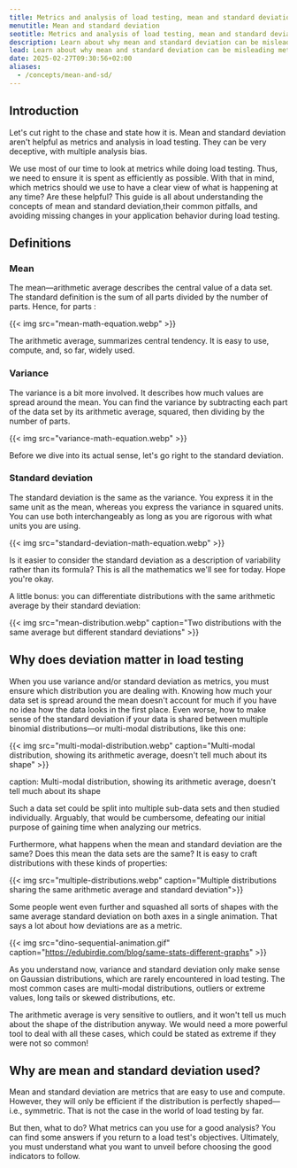```yaml
---
title: Metrics and analysis of load testing, mean and standard deviation
menutitle: Mean and standard deviation
seotitle: Metrics and analysis of load testing, mean and standard deviation
description: Learn about why mean and standard deviation can be misleading metrics for load tests
lead: Learn about why mean and standard deviation can be misleading metrics for load tests
date: 2025-02-27T09:30:56+02:00
aliases:
  - /concepts/mean-and-sd/
---
```


## Introduction

Let's cut right to the chase and state how it is. Mean and standard deviation aren't helpful as metrics and analysis in load testing. They can be very deceptive, with multiple analysis bias.

We use most of our time to look at metrics while doing load testing. Thus, we need to ensure it is spent as efficiently as possible. With that in mind, which metrics should we use to have a clear view of what is happening at any time? Are these helpful? This guide is all about understanding the concepts of mean and standard deviation,their common pitfalls, and avoiding missing changes in your application behavior during load testing.

## Definitions 

### Mean

The mean—arithmetic average describes the central value of a data set. The standard definition is the sum of all parts divided by the number of parts. Hence, for  parts :

{{< img src="mean-math-equation.webp" >}}

The arithmetic average, summarizes central tendency. It is easy to use, compute, and, so far, widely used.

### Variance

The variance is a bit more involved. It describes how much values are spread around the mean. You can find the variance by subtracting each part of the data set by its arithmetic average, squared, then dividing by the number of parts.

{{< img src="variance-math-equation.webp" >}}

Before we dive into its actual sense, let's go right to the standard deviation.

### Standard deviation 

The standard deviation is the same as the variance. You express it in the same unit as the mean, whereas you express the variance in squared units. You can use both interchangeably as long as you are rigorous with what units you are using.

{{< img src="standard-deviation-math-equation.webp" >}}

Is it easier to consider the standard deviation as a description of variability rather than its formula? This is all the mathematics we'll see for today. Hope you're okay.

A little bonus: you can differentiate distributions with the same arithmetic average by their standard deviation:

{{< img src="mean-distribution.webp" caption="Two distributions with the same average but different standard deviations" >}}


## Why does deviation matter in load testing

When you use variance and/or standard deviation as metrics, you must ensure which distribution you are dealing with. Knowing how much your data set is spread around the mean doesn't account for much if you have no idea how the data looks in the first place.
Even worse, how to make sense of the standard deviation if your data is shared between multiple binomial distributions—or multi-modal distributions, like this one:

{{< img src="multi-modal-distribution.webp" caption="Multi-modal distribution, showing its arithmetic average, doesn't tell much about its shape" >}}

caption: Multi-modal distribution, showing its arithmetic average, doesn't tell much about its shape

Such a data set could be split into multiple sub-data sets and then studied individually. Arguably, that would be cumbersome, defeating our initial purpose of gaining time when analyzing our metrics.

Furthermore, what happens when the mean and standard deviation are the same? Does this mean the data sets are the same? It is easy to craft distributions with these kinds of properties:

{{< img src="multiple-distributions.webp" caption="Multiple distributions sharing the same arithmetic average and standard deviation">}}

Some people went even further and squashed all sorts of shapes with the same average standard deviation on both axes in a single animation. That says a lot about how deviations are as a metric.

{{< img src="dino-sequential-animation.gif" caption="https://edubirdie.com/blog/same-stats-different-graphs" >}}

As you understand now, variance and standard deviation only make sense on Gaussian distributions, which are rarely encountered in load testing. The most common cases are multi-modal distributions, outliers or extreme values, long tails or skewed distributions, etc.

The arithmetic average is very sensitive to outliers, and it won't tell us much about the shape of the distribution anyway. We would need a more powerful tool to deal with all these cases, which could be stated as extreme if they were not so common!

## Why are mean and standard deviation used?

Mean and standard deviation are metrics that are easy to use and compute. However, they will only be efficient if the distribution is perfectly shaped—i.e., symmetric. That is not the case in the world of load testing by far.

But then, what to do? What metrics can you use for a good analysis? You can find some answers if you return to a load test's objectives. Ultimately, you must understand what you want to unveil before choosing the good indicators to follow.
